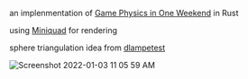 an implenmentation of [Game Physics in One Weekend](https://gamephysicsweekend.github.io/) in Rust

using [Miniquad](https://github.com/not-fl3/miniquad) for rendering

sphere triangulation idea from [dlampetest](https://sites.google.com/site/dlampetest/python/triangulating-a-sphere-recursively)

![Screenshot 2022-01-03 11 05 59 AM](https://user-images.githubusercontent.com/12190905/147923807-83b1d664-c63e-43c9-9d72-741fb66a0fce.png)
